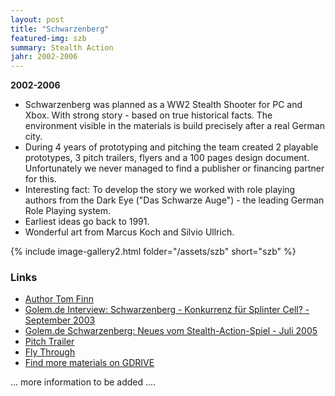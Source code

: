 ```yaml
---
layout: post
title: "Schwarzenberg"
featured-img: szb
summary: Stealth Action
jahr: 2002-2006
---
```

**2002-2006**
* Schwarzenberg was planned as a WW2 Stealth Shooter for PC and Xbox. With strong story - based on true historical facts.  The environment visible in the materials is build precisely after a real German city.
* During 4 years of prototyping and pitching the team created 2 playable prototypes, 3 pitch trailers, flyers and a 100 pages design document. Unfortunately we never managed to find a publisher or financing partner for this.
* Interesting fact: To develop the story we worked with role playing authors from the Dark Eye ("Das Schwarze Auge") - the leading German Role Playing system. 
* Earliest ideas go back to 1991.
* Wonderful art from Marcus Koch and Silvio Ullrich.

{% include image-gallery2.html folder="/assets/szb" short="szb" %}



### Links
* [Author Tom Finn](http://www.thomas-finn.de)
* [Golem.de Interview: Schwarzenberg - Konkurrenz für Splinter Cell? - September 2003](https://www.golem.de/0309/27242.html) 
* [Golem.de Schwarzenberg: Neues vom Stealth-Action-Spiel - Juli 2005](https://www.golem.de/0507/39457.html) 
* [Pitch Trailer](https://www.youtube.com/watch?v=Gpo9rhZMJKM)
* [Fly Through](https://www.youtube.com/watch?v=s0i8JJeA7Gg)
* [Find more materials on GDRIVE](https://drive.google.com/drive/folders/1hKwxSyWEN_ZvOHnHQZUNE0oy_1Sb0qtT?usp=sharing)


... more information to be added ....
